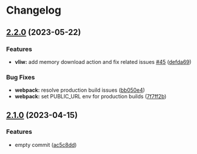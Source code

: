 # Changelog

## [2.2.0](https://github.com/oxcabe/SIMDE/compare/v2.1.0...v2.2.0) (2023-05-22)


### Features

* **vliw:** add memory download action and fix related issues [#45](https://github.com/oxcabe/SIMDE/issues/45) ([defda69](https://github.com/oxcabe/SIMDE/commit/defda6966d8499354f168f109dd9717e872193ea))


### Bug Fixes

* **webpack:** resolve production build issues ([bb050e4](https://github.com/oxcabe/SIMDE/commit/bb050e4b23e4ffbc4f987bb0cc4a04158a45a945))
* **webpack:** set PUBLIC_URL env for production builds ([7f7ff2b](https://github.com/oxcabe/SIMDE/commit/7f7ff2b32b80b1b73e5a2951e1a696b09c9b7949))

## [2.1.0](https://github.com/oxcabe/SIMDE/compare/v2.0.0...v2.1.0) (2023-04-15)


### Features

* empty commit ([ac5c8dd](https://github.com/oxcabe/SIMDE/commit/ac5c8dd39fd82ae784e8b5d265a8277891e5b051))
